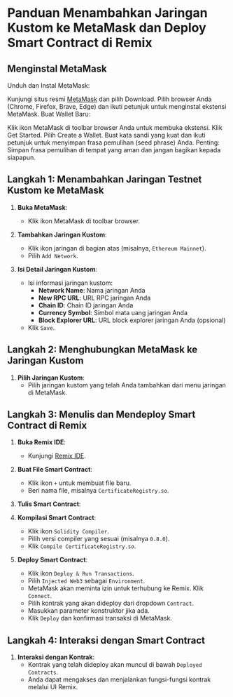 # Panduan Menambahkan Jaringan Kustom ke MetaMask dan Deploy Smart Contract di Remix

## Menginstal MetaMask
Unduh dan Instal MetaMask:

Kunjungi situs resmi [MetaMask](https://metamask.io/) dan pilih Download.
Pilih browser Anda (Chrome, Firefox, Brave, Edge) dan ikuti petunjuk untuk menginstal ekstensi MetaMask.
Buat Wallet Baru:

Klik ikon MetaMask di toolbar browser Anda untuk membuka ekstensi.
Klik Get Started.
Pilih Create a Wallet.
Buat kata sandi yang kuat dan ikuti petunjuk untuk menyimpan frasa pemulihan (seed phrase) Anda. Penting: Simpan frasa pemulihan di tempat yang aman dan jangan bagikan kepada siapapun.

## Langkah 1: Menambahkan Jaringan Testnet Kustom ke MetaMask

1. **Buka MetaMask**:
   - Klik ikon MetaMask di toolbar browser.

2. **Tambahkan Jaringan Kustom**:
   - Klik ikon jaringan di bagian atas (misalnya, `Ethereum Mainnet`).
   - Pilih `Add Network`.

3. **Isi Detail Jaringan Kustom**:
   - Isi informasi jaringan kustom:
     - **Network Name**: Nama jaringan Anda
     - **New RPC URL**: URL RPC jaringan Anda
     - **Chain ID**: Chain ID jaringan Anda
     - **Currency Symbol**: Simbol mata uang jaringan Anda
     - **Block Explorer URL**: URL block explorer jaringan Anda (opsional)
   - Klik `Save`.

## Langkah 2: Menghubungkan MetaMask ke Jaringan Kustom

1. **Pilih Jaringan Kustom**:
   - Pilih jaringan kustom yang telah Anda tambahkan dari menu jaringan di MetaMask.

## Langkah 3: Menulis dan Mendeploy Smart Contract di Remix

1. **Buka Remix IDE**:
   - Kunjungi [Remix IDE](https://remix.ethereum.org/).

2. **Buat File Smart Contract**:
   - Klik ikon `+` untuk membuat file baru.
   - Beri nama file, misalnya `CertificateRegistry.so`.

3. **Tulis Smart Contract**:

4. **Kompilasi Smart Contract**:
   - Klik ikon `Solidity Compiler`.
   - Pilih versi compiler yang sesuai (misalnya `0.8.0`).
   - Klik `Compile CertificateRegistry.so`.

5. **Deploy Smart Contract**:
   - Klik ikon `Deploy & Run Transactions`.
   - Pilih `Injected Web3` sebagai `Environment`.
   - MetaMask akan meminta izin untuk terhubung ke Remix. Klik `Connect`.
   - Pilih kontrak yang akan dideploy dari dropdown `Contract`.
   - Masukkan parameter konstruktor jika ada.
   - Klik `Deploy` dan konfirmasi transaksi di MetaMask.

## Langkah 4: Interaksi dengan Smart Contract

1. **Interaksi dengan Kontrak**:
   - Kontrak yang telah dideploy akan muncul di bawah `Deployed Contracts`.
   - Anda dapat mengakses dan menjalankan fungsi-fungsi kontrak melalui UI Remix.


